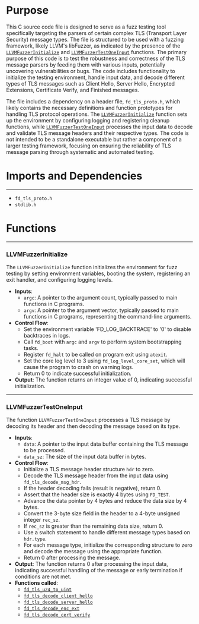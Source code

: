 # Purpose
This C source code file is designed to serve as a fuzz testing tool specifically targeting the parsers of certain complex TLS (Transport Layer Security) message types. The file is structured to be used with a fuzzing framework, likely LLVM's libFuzzer, as indicated by the presence of the [`LLVMFuzzerInitialize`](#LLVMFuzzerInitialize) and [`LLVMFuzzerTestOneInput`](#LLVMFuzzerTestOneInput) functions. The primary purpose of this code is to test the robustness and correctness of the TLS message parsers by feeding them with various inputs, potentially uncovering vulnerabilities or bugs. The code includes functionality to initialize the testing environment, handle input data, and decode different types of TLS messages such as Client Hello, Server Hello, Encrypted Extensions, Certificate Verify, and Finished messages.

The file includes a dependency on a header file, `fd_tls_proto.h`, which likely contains the necessary definitions and function prototypes for handling TLS protocol operations. The [`LLVMFuzzerInitialize`](#LLVMFuzzerInitialize) function sets up the environment by configuring logging and registering cleanup functions, while [`LLVMFuzzerTestOneInput`](#LLVMFuzzerTestOneInput) processes the input data to decode and validate TLS message headers and their respective types. The code is not intended to be a standalone executable but rather a component of a larger testing framework, focusing on ensuring the reliability of TLS message parsing through systematic and automated testing.
# Imports and Dependencies

---
- `fd_tls_proto.h`
- `stdlib.h`


# Functions

---
### LLVMFuzzerInitialize<!-- {{#callable:LLVMFuzzerInitialize}} -->
The `LLVMFuzzerInitialize` function initializes the environment for fuzz testing by setting environment variables, booting the system, registering an exit handler, and configuring logging levels.
- **Inputs**:
    - `argc`: A pointer to the argument count, typically passed to main functions in C programs.
    - `argv`: A pointer to the argument vector, typically passed to main functions in C programs, representing the command-line arguments.
- **Control Flow**:
    - Set the environment variable 'FD_LOG_BACKTRACE' to '0' to disable backtraces in logs.
    - Call `fd_boot` with `argc` and `argv` to perform system bootstrapping tasks.
    - Register `fd_halt` to be called on program exit using `atexit`.
    - Set the core log level to 3 using `fd_log_level_core_set`, which will cause the program to crash on warning logs.
    - Return 0 to indicate successful initialization.
- **Output**: The function returns an integer value of 0, indicating successful initialization.


---
### LLVMFuzzerTestOneInput<!-- {{#callable:LLVMFuzzerTestOneInput}} -->
The function `LLVMFuzzerTestOneInput` processes a TLS message by decoding its header and then decoding the message based on its type.
- **Inputs**:
    - `data`: A pointer to the input data buffer containing the TLS message to be processed.
    - `data_sz`: The size of the input data buffer in bytes.
- **Control Flow**:
    - Initialize a TLS message header structure `hdr` to zero.
    - Decode the TLS message header from the input data using `fd_tls_decode_msg_hdr`.
    - If the header decoding fails (result is negative), return 0.
    - Assert that the header size is exactly 4 bytes using `FD_TEST`.
    - Advance the data pointer by 4 bytes and reduce the data size by 4 bytes.
    - Convert the 3-byte size field in the header to a 4-byte unsigned integer `rec_sz`.
    - If `rec_sz` is greater than the remaining data size, return 0.
    - Use a switch statement to handle different message types based on `hdr.type`.
    - For each message type, initialize the corresponding structure to zero and decode the message using the appropriate function.
    - Return 0 after processing the message.
- **Output**: The function returns 0 after processing the input data, indicating successful handling of the message or early termination if conditions are not met.
- **Functions called**:
    - [`fd_tls_u24_to_uint`](fd_tls_proto.h.driver.md#fd_tls_u24_to_uint)
    - [`fd_tls_decode_client_hello`](fd_tls_proto.c.driver.md#fd_tls_decode_client_hello)
    - [`fd_tls_decode_server_hello`](fd_tls_proto.c.driver.md#fd_tls_decode_server_hello)
    - [`fd_tls_decode_enc_ext`](fd_tls_proto.c.driver.md#fd_tls_decode_enc_ext)
    - [`fd_tls_decode_cert_verify`](fd_tls_proto.c.driver.md#fd_tls_decode_cert_verify)


